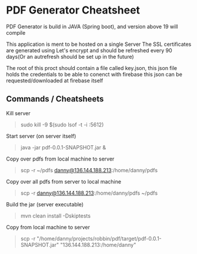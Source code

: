 # PDF Generator Cheatsheet

PDF Generator is build in JAVA (Spring boot), and version above 19 will compile

This application is ment to be hosted on a single Server
The SSL certificates are generated using Let's encrypt and should be refreshed every 90 days(Or an autrefresh should be set up in the future)

The root of this proct should contain a file called key.json, this json file holds the credentials to be able to conenct with firebase
this json can be requested/downloaded at firebase itself

## Commands / Cheatsheets

Kill server
> sudo kill -9 $(sudo lsof -t -i :5612)
 
Start server (on server itself)
> java -jar pdf-0.0.1-SNAPSHOT.jar &

Copy over pdfs from local machine to server
> scp -r ~/pdfs danny@136.144.188.213:/home/danny/pdfs
> 
Copy over all pdfs from server to local machine
> scp -r danny@136.144.188.213:/home/danny/pdfs ~/pdfs

Build the jar (server executable)
> mvn clean install -Dskiptests

Copy from local machine to server<br>
> scp -r "/home/danny/projects/robbin/pdf/target/pdf-0.0.1-SNAPSHOT.jar" "136.144.188.213:/home/danny"

